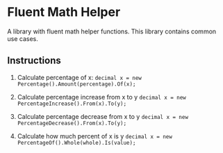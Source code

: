 # Fluent Math Helper
 A library with fluent math helper functions. This library contains common use cases.

## Instructions

1. Calculate percentage of x:
	```decimal x = new Percentage().Amount(percentage).Of(x);```

2. Calculate percentage increase from x to y
	```decimal x = new PercentageIncrease().From(x).To(y);```

3. Calculate percentage decrease from x to y
	```decimal x = new PercentageDecrease().From(x).To(y);```

4. Calculate how much percent of x is y
	```decimal x = new PercentageOf().Whole(whole).Is(value);```
